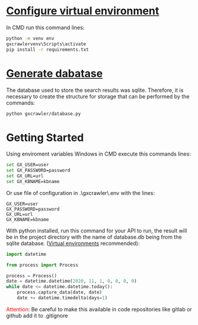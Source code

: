 
# [Configure virtual environment](#create-virtual-env)
In CMD run this command lines:
```bash
python -m venv env
gxcrawlervenv\Scripts\activate
pip install -r requirements.txt
```

# [Generate dabatase](#generate-database-sqlite)
The database used to store the search results was sqlite. Therefore, it is necessary to create the structure for storage that can be performed by the commands:
```bash
python gxcrawler/database.py
```

# Getting Started
Using enviroment variables Windows in CMD execute this commands lines:
```bash
set GX_USER=user
set GX_PASSWORD=password
set GX_URL=url
set GX_KBNAME=kbname
```
Or use file of configuration in .\gxcrawler\\.env with the lines:
```
GX_USER=user
GX_PASSWORD=password
GX_URL=url
GX_KBNAME=kbname
```

With python installed, run this command for your API to run, the result will be in the project directory with the name of database.db being from the sqlite database. ([Virtual environments](#create-virtual-env) recommended):

```python
import datetime

from process import Process

process = Process()
date = datetime.datetime(2020, 11, 1, 0, 0, 0, 0)
while date <= datetime.datetime.today():
    process.capture_data(date, date)
    date += datetime.timedelta(days=1)

```
<span style='color:red'>Attention</span>: Be careful to make this available in code repositories like gitlab or github add it to .gitignore

